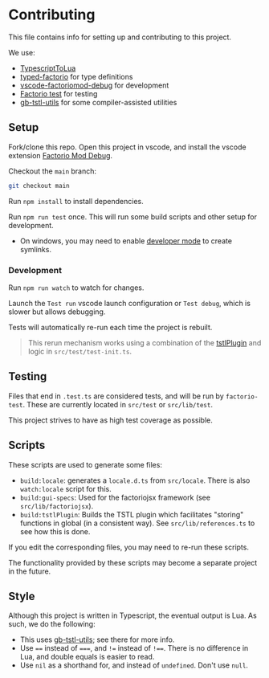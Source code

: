 # Contributing

This file contains info for setting up and contributing to this project.

We use:

- [TypescriptToLua](https://github.com/TypeScriptToLua/TypeScriptToLua)
- [typed-factorio](https://github.com/GlassBricks/typed-factorio) for type definitions
- [vscode-factoriomod-debug](https://github.com/justarandomgeek/vscode-factoriomod-debug) for development
- [Factorio test](https://github.com/GlassBricks/FactorioTest) for testing
- [gb-tstl-utils](https://github.com/GlassBricks/TstlUtils) for some compiler-assisted utilities

## Setup

Fork/clone this repo.
Open this project in vscode, and install the vscode extension [Factorio Mod Debug](https://marketplace.visualstudio.com/items?itemName=justarandomgeek.factoriomod-debug).

Checkout the `main` branch:

```sh
git checkout main
```

Run `npm install` to install dependencies.

Run `npm run test` once. This will run some build scripts and other setup for development.

- On windows, you may need to enable [developer mode](https://learn.microsoft.com/en-us/windows/apps/get-started/enable-your-device-for-development) to create symlinks.

### Development

Run `npm run watch` to watch for changes.

Launch the `Test run` vscode launch configuration or `Test debug`, which is slower but allows debugging.

Tests will automatically re-run each time the project is rebuilt.
> This rerun mechanism works using a combination of the [tstlPlugin](tstlPlugin/plugin.cts) and logic in `src/test/test-init.ts`.

## Testing

Files that end in `.test.ts` are considered tests, and will be run by `factorio-test`.
These are currently located in `src/test` or `src/lib/test`.

This project strives to have as high test coverage as possible.

## Scripts

These scripts are used to generate some files:

- `build:locale`: generates a `locale.d.ts` from `src/locale`. There is also `watch:locale` script for this.
- `build:gui-specs`: Used for the factoriojsx framework (see `src/lib/factoriojsx`).
- `build:tstlPlugin`: Builds the TSTL plugin which facilitates "storing" functions in global (in a consistent way). See `src/lib/references.ts` to see how this is done.

If you edit the corresponding files, you may need to re-run these scripts.

The functionality provided by these scripts may become a separate project in the future.

## Style

Although this project is written in Typescript, the eventual output is Lua. As such, we do the following:

- This uses [gb-tstl-utils](https://github.com/GlassBricks/TstlUtils); see there for more info.
- Use `==` instead of `===`, and `!=` instead of `!==`. There is no difference in Lua, and double equals is easier to read.
- Use `nil` as a shorthand for, and instead of `undefined`. Don't use `null`.
